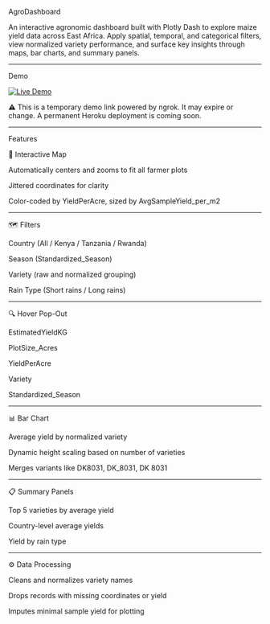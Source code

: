 AgroDashboard

An interactive agronomic dashboard built with Plotly Dash to explore maize yield data across East Africa. Apply spatial, temporal, and categorical filters, view normalized variety performance, and surface key insights through maps, bar charts, and summary panels.

---

Demo

[![Live Demo](https://img.shields.io/badge/Live_Demo-ngrok-blue?logo=plotly)](https://f6f663660096.ngrok-free.app/)

⚠️ This is a temporary demo link powered by ngrok. It may expire or change. A permanent Heroku deployment is coming soon.

---

Features

📍 Interactive Map



Automatically centers and zooms to fit all farmer plots



Jittered coordinates for clarity



Color-coded by YieldPerAcre, sized by AvgSampleYield\_per\_m2

---

🗺️ Filters



Country (All / Kenya / Tanzania / Rwanda)



Season (Standardized\_Season)



Variety (raw and normalized grouping)



Rain Type (Short rains / Long rains)

---

🔍 Hover Pop-Out



EstimatedYieldKG



PlotSize\_Acres



YieldPerAcre



Variety



Standardized\_Season

---

📊 Bar Chart



Average yield by normalized variety



Dynamic height scaling based on number of varieties



Merges variants like DK8031, DK\_8031, DK 8031

---

📋 Summary Panels



Top 5 varieties by average yield



Country-level average yields



Yield by rain type

---

⚙️ Data Processing



Cleans and normalizes variety names



Drops records with missing coordinates or yield



Imputes minimal sample yield for plotting

